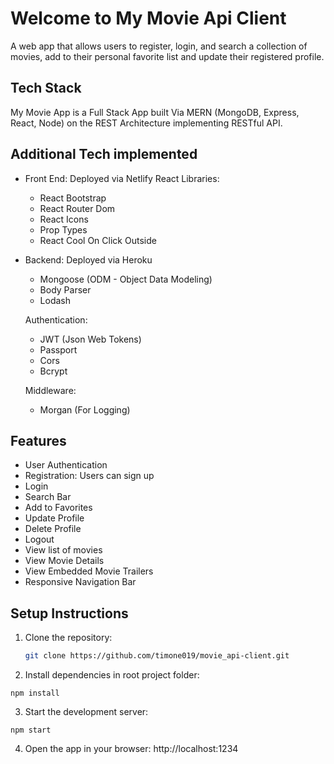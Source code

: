# Welcome to My Movie Api Client
A web app that allows users to register, login, and search a collection of movies, add to their personal favorite list and update their registered profile. 

## Tech Stack
My Movie App is a Full Stack App built Via MERN (MongoDB, Express, React, Node) on the REST Architecture implementing RESTful API. 

## Additional Tech implemented
- Front End: Deployed via Netlify
    React Libraries:
    - React Bootstrap
    - React Router Dom
    - React Icons
    - Prop Types
    - React Cool On Click Outside

- Backend: Deployed via Heroku
    - Mongoose (ODM - Object Data Modeling)
    - Body Parser
    - Lodash


    Authentication: 
    - JWT (Json Web Tokens)
    - Passport
    - Cors
    - Bcrypt

    Middleware: 
    - Morgan (For Logging)  

## Features
- User Authentication
- Registration: Users can sign up
- Login
- Search Bar 
- Add to Favorites
- Update Profile
- Delete Profile
- Logout
- View list of movies
- View Movie Details
- View Embedded Movie Trailers
- Responsive Navigation Bar 

## Setup Instructions

1. Clone the repository:

   ```zsh
   git clone https://github.com/timone019/movie_api-client.git
   
   
2. Install dependencies in root project folder:

`npm install`

3. Start the development server:

`npm start`

4. Open the app in your browser: http://localhost:1234

